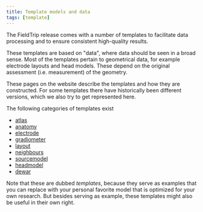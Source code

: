 ```yaml
---
title: Template models and data
tags: [template]
---
```


The FieldTrip release comes with a number of templates to facilitate data processing and to ensure consistent high-quality results.

These templates are based on "data", where data should be seen in a broad sense. Most of the templates pertain to geometrical data, for example electrode layouts and head models. These depend on the original assessment (i.e. measurement) of the geometry.

These pages on the website describe the templates and how they are constructed. For some templates there have historically been different versions, which we also try to get represented here.

The following categories of templates exist

- [atlas](/template/atlas)
- [anatomy](/template/anatomy)
- [electrode](/template/electrode)
- [gradiometer](/template/gradiometer)
- [layout](/template/layout)
- [neighbours](/template/neighbours)
- [sourcemodel](/template/sourcemodel)
- [headmodel](/template/headmodel)
- [dewar](/template/dewar)

Note that these are dubbed _templates_, because they serve as examples that you can replace with your personal favorite model that is optimized for your own research. But besides serving as example, these templates might also be useful in their own right.
